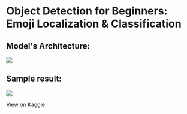 # Object Detection for Beginners: Emoji Localization & Classification

<h2>Model's Architecture:</h2>
<img src="https://user-images.githubusercontent.com/50156227/161410735-4b70ea8f-c37c-4aaa-9d61-ec22136d3890.png">

<h2>Sample result:</h2>
<img src="https://user-images.githubusercontent.com/50156227/161410939-2cf1645c-ce80-439d-a83d-095ac6a151b1.png">


<a href="https://www.kaggle.com/code/zeyadkhalid/object-detection-for-beginners-emoji-localization/" target="_blank">View on Kaggle</a>
